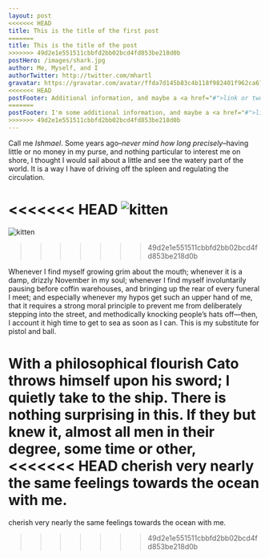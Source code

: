 ```yaml
---
layout: post
<<<<<<< HEAD
title: This is the title of the first post
=======
title: This is the title of the post
>>>>>>> 49d2e1e551511cbbfd2bb02bcd4fd853be218d0b
postHero: /images/shark.jpg
author: Me, Myself, and I
authorTwitter: http://twitter.com/mhartl
gravatar: https://gravatar.com/avatar/ffda7d145b83c4b118f982401f962ca6?s=150
<<<<<<< HEAD
postFooter: Additional information, and maybe a <a href="#">link or two</a>
=======
postFooter: I'm some additional information, and maybe a <a href="#">link or two</a>
>>>>>>> 49d2e1e551511cbbfd2bb02bcd4fd853be218d0b
---
```


Call me *Ishmael*. Some years ago–*never mind how long
precisely*–having little or no money in my purse, and nothing
particular to interest me on shore, I thought I would sail about a little
and see the watery part of the world. It is a way I have of driving off
the spleen and regulating the circulation.

<<<<<<< HEAD
<img class="pull-left" src="http://placekitten.com/g/400/200" alt="kitten">
=======
<img class="pull-left" src="http://placekitten.com/g/400/200"
     alt="kitten">
>>>>>>> 49d2e1e551511cbbfd2bb02bcd4fd853be218d0b

Whenever I find myself growing grim about the mouth; whenever it is a damp,
drizzly November in my soul; whenever I find myself involuntarily pausing
before coffin warehouses, and bringing up the rear of every funeral I meet;
and especially whenever my hypos get such an upper hand of me, that it
requires a strong moral principle to prevent me from deliberately stepping
into the street, and methodically knocking people’s hats off—then, I
account it high time to get to sea as soon as I can. This is my substitute
for pistol and ball.

With a philosophical flourish Cato throws himself upon
his sword; I quietly take to the ship. There is nothing surprising in this.
If they but knew it, almost all men in their degree, some time or other,
<<<<<<< HEAD
cherish very nearly the same feelings towards the ocean with me.
=======
cherish very nearly the same feelings towards the ocean with me.
>>>>>>> 49d2e1e551511cbbfd2bb02bcd4fd853be218d0b
